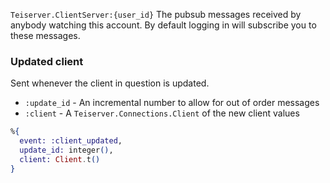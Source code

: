 `Teiserver.ClientServer:{user_id}`
The pubsub messages received by anybody watching this account. By default logging in will subscribe you to these messages.

### Updated client
Sent whenever the client in question is updated.

- `:update_id` - An incremental number to allow for out of order messages
- `:client` - A `Teiserver.Connections.Client` of the new client values

```elixir
%{
  event: :client_updated,
  update_id: integer(),
  client: Client.t()
}
```

